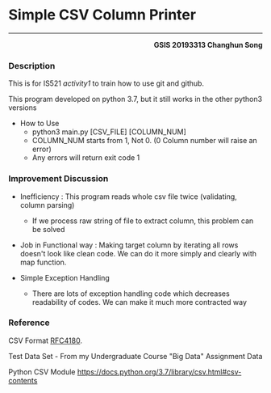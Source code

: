 # Simple CSV Column Printer

---



**<p align = "right"> GSIS 20193313 Changhun Song </p>**



### Description

This is for IS521 *activity1* to train how to use git and github.

This program developed on python 3.7, but it still works in the other python3 versions

- How to Use
  - python3 main.py [CSV_FILE] [COLUMN_NUM]
  - COLUMN_NUM starts from 1, Not 0. (0 Column number will raise an error)
  - Any errors will return exit code 1



### Improvement Discussion

- Inefficiency : This program reads whole csv file twice (validating, column parsing)
  - If we process raw string of file to extract column, this problem can be solved

- Job in Functional way : Making target column by iterating all rows doesn't look like clean code. We can do it more simply and clearly with map function.
- Simple Exception Handling
  - There are lots of exception handling code which decreases readability of codes. We can make it much more contracted way



### Reference

CSV Format [RFC4180](https://tools.ietf.org/html/rfc4180).

Test Data Set - From my Undergraduate Course "Big Data" Assignment Data

Python CSV Module https://docs.python.org/3.7/library/csv.html#csv-contents